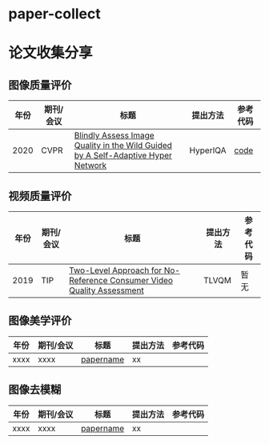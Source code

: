 # paper-collect
# 论文收集分享

## 图像质量评价


| 年份 | 期刊/会议 | 标题                                                         | 提出方法 | 参考代码 |
| ---- | --------- | ----------------------------------------------------------- | -------- |-------- |
|2020|CVPR| [Blindly Assess Image Quality in the Wild Guided by A Self-Adaptive Hyper Network](http://openaccess.thecvf.com/content_CVPR_2020/papers/Su_Blindly_Assess_Image_Quality_in_the_Wild_Guided_by_a_CVPR_2020_paper.pdf) | HyperIQA | [code](https://github.com/SSL92/hyperIQA)|

## 视频质量评价


| 年份 | 期刊/会议 | 标题                                                         | 提出方法 | 参考代码 |
| ---- | --------- | ----------------------------------------------------------- | -------- |-------- |
|2019|TIP| [Two-Level Approach for No-Reference Consumer Video Quality Assessment](https://ieeexplore.ieee.org/abstract/document/8742797) | TLVQM |暂无|

## 图像美学评价


| 年份 | 期刊/会议 | 标题                                                         | 提出方法 | 参考代码 |
| ---- | --------- | ----------------------------------------------------------- | -------- |-------- |
| xxxx | xxxx| [papername](https://baidu.com) |xx||

## 图像去模糊


| 年份 | 期刊/会议 | 标题                                                         | 提出方法 | 参考代码 |
| ---- | --------- | ----------------------------------------------------------- | -------- |-------- |
| xxxx | xxxx| [papername](https://baidu.com) |xx||
